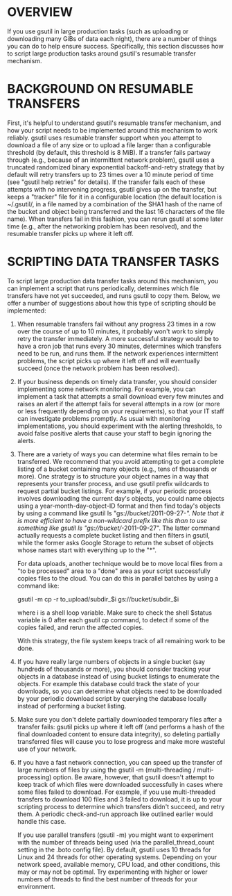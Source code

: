 # OVERVIEW
  If you use gsutil in large production tasks (such as uploading or
  downloading many GiBs of data each night), there are a number of things
  you can do to help ensure success. Specifically, this section discusses
  how to script large production tasks around gsutil's resumable transfer
  mechanism.


# BACKGROUND ON RESUMABLE TRANSFERS
  First, it's helpful to understand gsutil's resumable transfer mechanism,
  and how your script needs to be implemented around this mechanism to work
  reliably. gsutil uses resumable transfer support when you attempt to download
  a file of any size or to upload a file larger than a configurable threshold
  (by default, this threshold is 8 MiB). If a transfer fails partway through
  (e.g., because of an intermittent network problem), gsutil uses a truncated
  randomized binary exponential backoff-and-retry strategy that by default will
  retry transfers up to 23 times over a 10 minute period of time (see
  "gsutil help retries" for details). If the transfer fails each of these
  attempts with no intervening progress, gsutil gives up on the transfer, but
  keeps a "tracker" file for it in a configurable location (the default
  location is ~/.gsutil/, in a file named by a combination of the SHA1 hash of
  the name of the bucket and object being transferred and the last 16
  characters of the file name). When transfers fail in this fashion, you can
  rerun gsutil at some later time (e.g., after the networking problem has been
  resolved), and the resumable transfer picks up where it left off.


# SCRIPTING DATA TRANSFER TASKS
  To script large production data transfer tasks around this mechanism,
  you can implement a script that runs periodically, determines which file
  transfers have not yet succeeded, and runs gsutil to copy them. Below,
  we offer a number of suggestions about how this type of scripting should
  be implemented:

  1. When resumable transfers fail without any progress 23 times in a row
     over the course of up to 10 minutes, it probably won't work to simply
     retry the transfer immediately. A more successful strategy would be to
     have a cron job that runs every 30 minutes, determines which transfers
     need to be run, and runs them. If the network experiences intermittent
     problems, the script picks up where it left off and will eventually
     succeed (once the network problem has been resolved).

  2. If your business depends on timely data transfer, you should consider
     implementing some network monitoring. For example, you can implement
     a task that attempts a small download every few minutes and raises an
     alert if the attempt fails for several attempts in a row (or more or less
     frequently depending on your requirements), so that your IT staff can
     investigate problems promptly. As usual with monitoring implementations,
     you should experiment with the alerting thresholds, to avoid false
     positive alerts that cause your staff to begin ignoring the alerts.

  3. There are a variety of ways you can determine what files remain to be
     transferred. We recommend that you avoid attempting to get a complete
     listing of a bucket containing many objects (e.g., tens of thousands
     or more). One strategy is to structure your object names in a way that
     represents your transfer process, and use gsutil prefix wildcards to
     request partial bucket listings. For example, if your periodic process
     involves downloading the current day's objects, you could name objects
     using a year-month-day-object-ID format and then find today's objects by
     using a command like gsutil ls "gs://bucket/2011-09-27-*". Note that it
     is more efficient to have a non-wildcard prefix like this than to use
     something like gsutil ls "gs://bucket/*-2011-09-27". The latter command
     actually requests a complete bucket listing and then filters in gsutil,
     while the former asks Google Storage to return the subset of objects
     whose names start with everything up to the "*".

     For data uploads, another technique would be to move local files from a "to
     be processed" area to a "done" area as your script successfully copies
     files to the cloud. You can do this in parallel batches by using a command
     like:

       gsutil -m cp -r to_upload/subdir_$i gs://bucket/subdir_$i

     where i is a shell loop variable. Make sure to check the shell $status
     variable is 0 after each gsutil cp command, to detect if some of the copies
     failed, and rerun the affected copies.

     With this strategy, the file system keeps track of all remaining work to
     be done.

  4. If you have really large numbers of objects in a single bucket
     (say hundreds of thousands or more), you should consider tracking your
     objects in a database instead of using bucket listings to enumerate
     the objects. For example this database could track the state of your
     downloads, so you can determine what objects need to be downloaded by
     your periodic download script by querying the database locally instead
     of performing a bucket listing.

  5. Make sure you don't delete partially downloaded temporary files after a
     transfer fails: gsutil picks up where it left off (and performs a hash
     of the final downloaded content to ensure data integrity), so deleting
     partially transferred files will cause you to lose progress and make
     more wasteful use of your network.

  6. If you have a fast network connection, you can speed up the transfer of
     large numbers of files by using the gsutil -m (multi-threading /
     multi-processing) option. Be aware, however, that gsutil doesn't attempt to
     keep track of which files were downloaded successfully in cases where some
     files failed to download. For example, if you use multi-threaded transfers
     to download 100 files and 3 failed to download, it is up to your scripting
     process to determine which transfers didn't succeed, and retry them. A
     periodic check-and-run approach like outlined earlier would handle this
     case.

     If you use parallel transfers (gsutil -m) you might want to experiment with
     the number of threads being used (via the parallel_thread_count setting
     in the .boto config file). By default, gsutil uses 10 threads for Linux
     and 24 threads for other operating systems. Depending on your network
     speed, available memory, CPU load, and other conditions, this may or may
     not be optimal. Try experimenting with higher or lower numbers of threads
     to find the best number of threads for your environment.